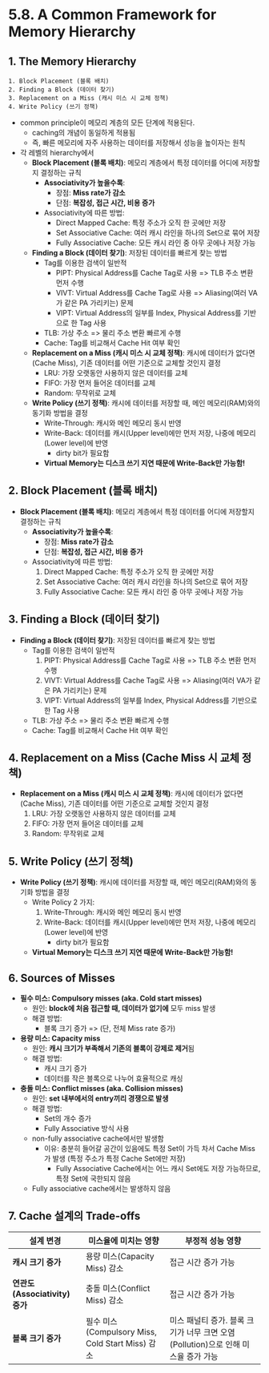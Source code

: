 # 5.8. A Common Framework for Memory Hierarchy
## 1. The Memory Hierarchy
~~~
1. Block Placement (블록 배치)
2. Finding a Block (데이터 찾기)
3. Replacement on a Miss (캐시 미스 시 교체 정책)
4. Write Policy (쓰기 정책)
~~~
* common principle이 메모리 계층의 모든 단계에 적용된다.
    * caching의 개념이 동일하게 적용됨
    * 즉, 빠른 메모리에 자주 사용하는 데이터를 저장해서 성능을 높이자는 원칙
* 각 레벨의 hierarchy에서
    * **Block Placement (블록 배치)**: 메모리 계층에서 특정 데이터를 어디에 저장할지 결정하는 규칙
        * **Associativity가 높을수록**:
            * 장점: **Miss rate가 감소**
            * 단점: **복잡성, 접근 시간, 비용 증가**
        * Associativity에 따른 방법:  
            * Direct Mapped Cache: 특정 주소가 오직 한 곳에만 저장
            * Set Associative Cache: 여러 캐시 라인을 하나의 Set으로 묶어 저장
            * Fully Associative Cache: 모든 캐시 라인 중 아무 곳에나 저장 가능
    * **Finding a Block (데이터 찾기)**: 저장된 데이터를 빠르게 찾는 방법
        * Tag를 이용한 검색이 일반적
            * PIPT: Physical Address를 Cache Tag로 사용 => TLB 주소 변환 먼저 수행
            * VIVT: Virtual Address를 Cache Tag로 사용 => Aliasing(여러 VA가 같은 PA 가리키는) 문제
            * VIPT: Virtual Address의 일부를 Index, Physical Address를 기반으로 한 Tag 사용
        * TLB: 가상 주소 => 물리 주소 변환 빠르게 수행
        * Cache: Tag를 비교해서 Cache Hit 여부 확인
    * **Replacement on a Miss (캐시 미스 시 교체 정책)**: 캐시에 데이터가 없다면(Cache Miss), 기존 데이터를 어떤 기준으로 교체할 것인지 결정
        * LRU: 가장 오랫동안 사용하지 않은 데이터를 교체
        * FIFO: 가장 먼저 들어온 데이터를 교체
        * Random: 무작위로 교체
    * **Write Policy (쓰기 정책)**: 캐시에 데이터를 저장할 때, 메인 메모리(RAM)와의 동기화 방법을 결정
        * Write-Through: 캐시와 메인 메모리 동시 반영
        * Write-Back: 데이터를 캐시(Upper level)에만 먼저 저장, 나중에 메모리(Lower level)에 반영
            * dirty bit가 필요함
        * **Virtual Memory는 디스크 쓰기 지연 때문에 Write-Back만 가능함!**

## 2. Block Placement (블록 배치)
* **Block Placement (블록 배치)**: 메모리 계층에서 특정 데이터를 어디에 저장할지 결정하는 규칙
    * **Associativity가 높을수록**:
        * 장점: **Miss rate가 감소**
        * 단점: **복잡성, 접근 시간, 비용 증가**
    * Associativity에 따른 방법:  
        1. Direct Mapped Cache: 특정 주소가 오직 한 곳에만 저장
        2. Set Associative Cache: 여러 캐시 라인을 하나의 Set으로 묶어 저장
        3. Fully Associative Cache: 모든 캐시 라인 중 아무 곳에나 저장 가능

## 3. Finding a Block (데이터 찾기)
* **Finding a Block (데이터 찾기)**: 저장된 데이터를 빠르게 찾는 방법
    * Tag를 이용한 검색이 일반적
        1. PIPT: Physical Address를 Cache Tag로 사용 => TLB 주소 변환 먼저 수행
        2. VIVT: Virtual Address를 Cache Tag로 사용 => Aliasing(여러 VA가 같은 PA 가리키는) 문제
        3. VIPT: Virtual Address의 일부를 Index, Physical Address를 기반으로 한 Tag 사용
    * TLB: 가상 주소 => 물리 주소 변환 빠르게 수행
    * Cache: Tag를 비교해서 Cache Hit 여부 확인
## 4. Replacement on a Miss (Cache Miss 시 교체 정책)
* **Replacement on a Miss (캐시 미스 시 교체 정책)**: 캐시에 데이터가 없다면(Cache Miss), 기존 데이터를 어떤 기준으로 교체할 것인지 결정
    1. LRU: 가장 오랫동안 사용하지 않은 데이터를 교체
    2. FIFO: 가장 먼저 들어온 데이터를 교체
    3. Random: 무작위로 교체

## 5. Write Policy (쓰기 정책)
* **Write Policy (쓰기 정책)**: 캐시에 데이터를 저장할 때, 메인 메모리(RAM)와의 동기화 방법을 결정
    * Write Policy 2 가지:
        1. Write-Through: 캐시와 메인 메모리 동시 반영
        2. Write-Back: 데이터를 캐시(Upper level)에만 먼저 저장, 나중에 메모리(Lower level)에 반영
            * dirty bit가 필요함
    * **Virtual Memory는 디스크 쓰기 지연 때문에 Write-Back만 가능함!**

## 6. Sources of Misses
* **필수 미스: Compulsory misses (aka. Cold start misses)**
    * 원인: **block에 처음 접근할 때, 데이터가 없기에** 모두 miss 발생
    * 해결 방법:
        * 블록 크기 증가 => (단, 전체 Miss rate 증가)
* **용량 미스: Capacity miss**
    * 원인: **캐시 크기가 부족해서 기존의 블록이 강제로 제거**됨
    * 해결 방법:
        * 캐시 크기 증가
        * 데이터를 작은 블록으로 나누어 효율적으로 캐싱
* **충돌 미스: Conflict misses (aka. Collision misses)**
    * 원인: **set 내부에서의 entry끼리 경쟁으로 발생**
    * 해결 방법:
        * Set의 개수 증가
        * Fully Associative 방식 사용
    * non-fully associative cache에서만 발생함
        * 이유: 충분히 들어갈 공간이 있음에도 특정 Set이 가득 차서 Cache Miss가 발생 (특정 주소가 특정 Cache Set에만 저장)
            * Fully Associative Cache에서는 어느 캐시 Set에도 저장 가능하므로, 특정 Set에 국한되지 않음
    * Fully associative cache에서는 발생하지 않음

## 7. Cache 설계의 Trade-offs
| 설계 변경 | 미스율에 미치는 영향 | 부정적 성능 영향 |
|-----------|---------------------|------------------|
| **캐시 크기 증가** | 용량 미스(Capacity Miss) 감소 | 접근 시간 증가 가능 |
| **연관도(Associativity) 증가** | 충돌 미스(Conflict Miss) 감소 | 접근 시간 증가 가능 |
| **블록 크기 증가** | 필수 미스(Compulsory Miss, Cold Start Miss) 감소 | 미스 패널티 증가. 블록 크기가 너무 크면 오염(Pollution)으로 인해 미스율 증가 가능 |
